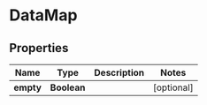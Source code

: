 # DataMap

## Properties
Name | Type | Description | Notes
------------ | ------------- | ------------- | -------------
**empty** | **Boolean** |  |  [optional]
